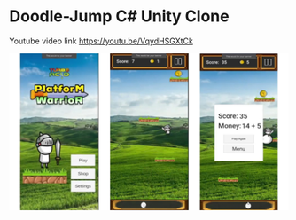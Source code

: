 # Doodle-Jump C# Unity Clone

Youtube video link https://youtu.be/VqydHSGXtCk


![Poster](https://raw.githubusercontent.com/IonutDaniel99/Doodle-Jump-C--Clone/master/Images/poster.jpg?token=AKBDXL3VPY2GX7M2Q2SATOTAH7BTQ)

 
